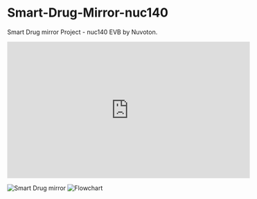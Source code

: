 # Smart-Drug-Mirror-nuc140
Smart Drug mirror Project - nuc140 EVB by Nuvoton. 

<iframe width="560" height="315" src="https://www.youtube.com/embed/ITE0QGTkKWc" title="YouTube video player" frameborder="0" allow="accelerometer; autoplay; clipboard-write; encrypted-media; gyroscope; picture-in-picture" allowfullscreen></iframe>

![Smart Drug mirror](https://user-images.githubusercontent.com/50461594/174140080-33c9f042-7a08-4c21-a1d4-8e71c0c52758.png)
![Flowchart](https://user-images.githubusercontent.com/50461594/174141326-aab1629f-1bea-408f-87eb-877ebce00c96.jpg)
